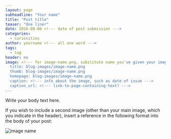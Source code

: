 ```yaml
---
layout: page
subheadline: "Your name"
title: "Post title"
teaser: "One liner"
date: 2016-00-00 <!--- date of post submission --->
categories:
  - curiosities
author: yourname <!--- all one word --->
tags:
  - tag
header: no
image: <!--- for image-name.png, substitute name you've given your image file --->
  title: blog-images/image-name.png
  thumb: blog-images/image-name.png
  homepage: blog-images/image-name.png
  caption: <!--- info about the image, such as date of issue --->
  caption_url: <!--- link-to-page-containing-text? --->
---
```

Write your body text here.

If you wish to include a second image (other than your main image, which you indicate in the header), insert a reference in the following format into the body of your post:

![image name](https://github.com/dig-eg-gaz/dig-eg-gaz.github.io/blob/master/images/blog-images/image-name.png?raw=true)
